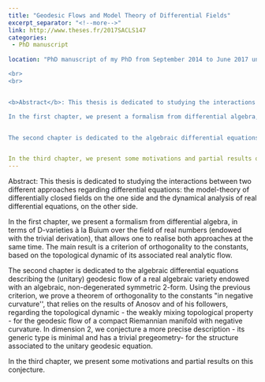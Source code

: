 ```yaml
---
title: "Geodesic Flows and Model Theory of Differential Fields"
excerpt_separator: "<!--more-->"
link: http://www.theses.fr/2017SACLS147
categories:
 - PhD manuscript
 
location: "PhD manuscript of my PhD from September 2014 to June 2017 under the direction of Jean-Benoît Bost (Orsay) and Martin Hils( Münster).

<br>
<br>


<b>Abstract</b>: This thesis is dedicated to studying the interactions between two different approaches regarding differential equations: the model-theory of differentially closed fields on the one side and the dynamical analysis of real differential equations, on the other side.

In the first chapter, we present a formalism from differential algebra, in terms of D-varieties à la Buium over the field of real numbers (endowed with the trivial derivation), that allows one to realise both approaches at the same time. The main result is a criterion of orthogonality to the constants, based on the topological dynamic of its associated real analytic flow.


The second chapter is dedicated to the algebraic differential equations describing the (unitary) geodesic flow of a real algebraic variety endowed with an algebraic, non-degenerated symmetric 2-form. Using the previous criterion, we prove a theorem of orthogonality to the constants "in negative curvature'', that relies on the results of Anosov and of his followers, regarding the topological dynamic - the weakly mixing topological property - for the geodesic flow of a compact Riemannian manifold with negative curvature. In dimension 2, we conjecture a more precise description - its generic type is minimal and has a trivial pregeometry- for the structure associated to the unitary geodesic equation.


In the third chapter, we present some motivations and partial results on this conjecture."
---
```



Abstract: This thesis is dedicated to studying the interactions between two different approaches regarding differential equations: the model-theory of differentially closed fields on the one side and the dynamical analysis of real differential equations, on the other side.

In the first chapter, we present a formalism from differential algebra, in terms of D-varieties à la Buium over the field of real numbers (endowed with the trivial derivation), that allows one to realise both approaches at the same time. The main result is a criterion of orthogonality to the constants, based on the topological dynamic of its associated real analytic flow.


The second chapter is dedicated to the algebraic differential equations describing the (unitary) geodesic flow of a real algebraic variety endowed with an algebraic, non-degenerated symmetric 2-form. Using the previous criterion, we prove a theorem of orthogonality to the constants "in negative curvature'', that relies on the results of Anosov and of his followers, regarding the topological dynamic - the weakly mixing topological property - for the geodesic flow of a compact Riemannian manifold with negative curvature. In dimension 2, we conjecture a more precise description - its generic type is minimal and has a trivial pregeometry- for the structure associated to the unitary geodesic equation.


In the third chapter, we present some motivations and partial results on this conjecture.